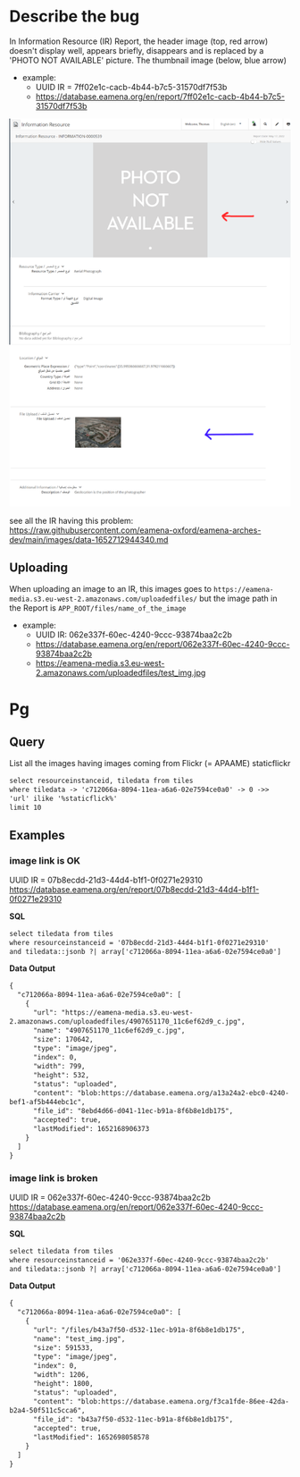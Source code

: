 
# Describe the bug

In Information Resource (IR) Report, the header image (top, red arrow) doesn't display well, appears briefly, disappears and is replaced by a 'PHOTO NOT AVAILABLE' picture. The thumbnail image (below, blue arrow)

* example:
  - UUID IR = 7ff02e1c-cacb-4b44-b7c5-31570df7f53b
  - https://database.eamena.org/en/report/7ff02e1c-cacb-4b44-b7c5-31570df7f53b

![](err_img.png)

see all the IR having this problem: https://raw.githubusercontent.com/eamena-oxford/eamena-arches-dev/main/images/data-1652712944340.md
## Uploading

When uploading an image to an IR, this images goes to `https://eamena-media.s3.eu-west-2.amazonaws.com/uploadedfiles/` but the image path in the Report is `APP_ROOT/files/name_of_the_image`

* example:
  - UUID IR: 062e337f-60ec-4240-9ccc-93874baa2c2b
  - https://database.eamena.org/en/report/062e337f-60ec-4240-9ccc-93874baa2c2b
  - https://eamena-media.s3.eu-west-2.amazonaws.com/uploadedfiles/test_img.jpg

# Pg

## Query

List all the images having images coming from Flickr (= APAAME) staticflickr

```
select resourceinstanceid, tiledata from tiles 
where tiledata -> 'c712066a-8094-11ea-a6a6-02e7594ce0a0' -> 0 ->> 'url' ilike '%staticflick%'
limit 10
```

## Examples

### image link is OK

UUID IR = 07b8ecdd-21d3-44d4-b1f1-0f0271e29310
https://database.eamena.org/en/report/07b8ecdd-21d3-44d4-b1f1-0f0271e29310

**SQL**
```
select tiledata from tiles 
where resourceinstanceid = '07b8ecdd-21d3-44d4-b1f1-0f0271e29310' 
and tiledata::jsonb ?| array['c712066a-8094-11ea-a6a6-02e7594ce0a0']
```
**Data Output**
```
{
  "c712066a-8094-11ea-a6a6-02e7594ce0a0": [
    {
      "url": "https://eamena-media.s3.eu-west-2.amazonaws.com/uploadedfiles/4907651170_11c6ef62d9_c.jpg",
      "name": "4907651170_11c6ef62d9_c.jpg",
      "size": 170642,
      "type": "image/jpeg",
      "index": 0,
      "width": 799,
      "height": 532,
      "status": "uploaded",
      "content": "blob:https://database.eamena.org/a13a24a2-ebc0-4240-bef1-af5b444ebc1c",
      "file_id": "8ebd4d66-d041-11ec-b91a-8f6b8e1db175",
      "accepted": true,
      "lastModified": 1652168906373
    }
  ]
}
```
### image link is broken

UUID IR = 062e337f-60ec-4240-9ccc-93874baa2c2b
https://database.eamena.org/en/report/062e337f-60ec-4240-9ccc-93874baa2c2b

**SQL**
```
select tiledata from tiles 
where resourceinstanceid = '062e337f-60ec-4240-9ccc-93874baa2c2b' 
and tiledata::jsonb ?| array['c712066a-8094-11ea-a6a6-02e7594ce0a0']
```
**Data Output**
```
{
  "c712066a-8094-11ea-a6a6-02e7594ce0a0": [
    {
      "url": "/files/b43a7f50-d532-11ec-b91a-8f6b8e1db175",
      "name": "test_img.jpg",
      "size": 591533,
      "type": "image/jpeg",
      "index": 0,
      "width": 1206,
      "height": 1800,
      "status": "uploaded",
      "content": "blob:https://database.eamena.org/f3ca1fde-86ee-42da-b2a4-50f511c5cca6",
      "file_id": "b43a7f50-d532-11ec-b91a-8f6b8e1db175",
      "accepted": true,
      "lastModified": 1652698058578
    }
  ]
}
```